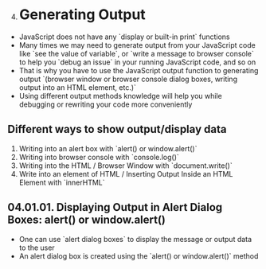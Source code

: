 4.  # Generating Output

- JavaScript does not have any \`display or built-in print\` functions
- Many times we may need to generate output from your JavaScript code like \`see the value of variable\`, or \`write a message to browser console\` to help you \`debug an issue\` in your running JavaScript code, and so on
- That is why you have to use the JavaScript output function to generating output \`(browser window or browser console dialog boxes, writing output into an HTML element, etc.)\`
- Using different output methods knowledge will help you while debugging or rewriting your code more conveniently

## Different ways to show output/display data

1.  Writing into an alert box with \`alert() or window.alert()\`
2.  Writing into browser console with \`console.log()\`
3.  Writing into the HTML / Browser Window with \`document.write()\`
4.  Write into an element of HTML / Inserting Output Inside an HTML Element with \`innerHTML\`

## 04.01.01. Displaying Output in Alert Dialog Boxes: alert() or window.alert()

- One can use \`alert dialog boxes\` to display the message or output data to the user
- An alert dialog box is created using the \`alert() or window.alert()\` method
